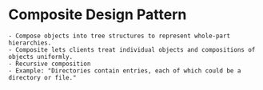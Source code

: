 # Composite Design Pattern
    - Compose objects into tree structures to represent whole-part hierarchies.
    - Composite lets clients treat individual objects and compositions of objects uniformly.
    - Recursive composition
    - Example: "Directories contain entries, each of which could be a directory or file."
    